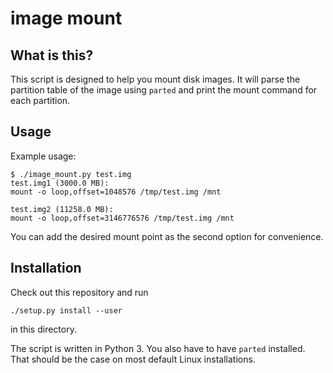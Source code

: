 # image mount

## What is this?

This script is designed to help you mount disk images. It will parse the
partition table of the image using `parted` and print the mount command for each
partition.

## Usage

Example usage:

    $ ./image_mount.py test.img
    test.img1 (3000.0 MB):
    mount -o loop,offset=1048576 /tmp/test.img /mnt

    test.img2 (11258.0 MB):
    mount -o loop,offset=3146776576 /tmp/test.img /mnt

You can add the desired mount point as the second option for convenience.

## Installation

Check out this repository and run

    ./setup.py install --user

in this directory.

The script is written in Python 3. You also have to have `parted` installed.
That should be the case on most default Linux installations.

